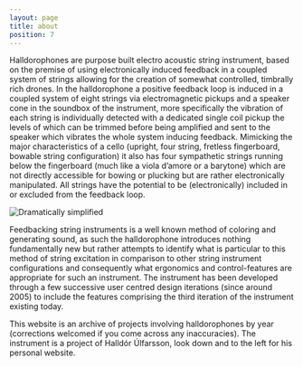 ```yaml
---
layout: page
title: about
position: 7
---
```

Halldorophones are purpose built electro acoustic string instrument, based on the premise of using electronically induced feedback in a coupled system of strings allowing for the creation of somewhat controlled, timbrally rich drones. In the halldorophone a positive feedback loop is induced in a coupled system of eight strings via electromagnetic pickups and a speaker cone in the soundbox of the instrument, more specifically the vibration of each string is individually detected with a dedicated single coil pickup the levels of which can be trimmed before being amplified and sent to the speaker which vibrates the whole system inducing feedback. Mimicking the major characteristics of a cello (upright, four string, fretless fingerboard, bowable string configuration) it also has four sympathetic strings running below the fingerboard (much like a viola d’amore or a barytone) which are not directly accessible for bowing or plucking but are rather electronically manipulated. All strings have the potential to be (electronically) included in or excluded from the feedback loop.  

![Dramatically simplified](/public/img/aboutdf.jpg)  

Feedbacking string instruments is a well known method of coloring and generating sound, as such the halldorophone introduces nothing fundamentally new but rather attempts to identify what is particular to this method of string excitation in comparison to other string instrument configurations and consequently what ergonomics and control-features are appropriate for such an instrument. The instrument has been developed through a few successive user centred design iterations (since around 2005) to include the features comprising the third iteration of the instrument existing today.

This website is an archive of projects involving halldorophones by year (corrections welcomed if you come across any inaccuracies). The instrument is a project of Halldór Úlfarsson, look down and to the left for his personal website.
